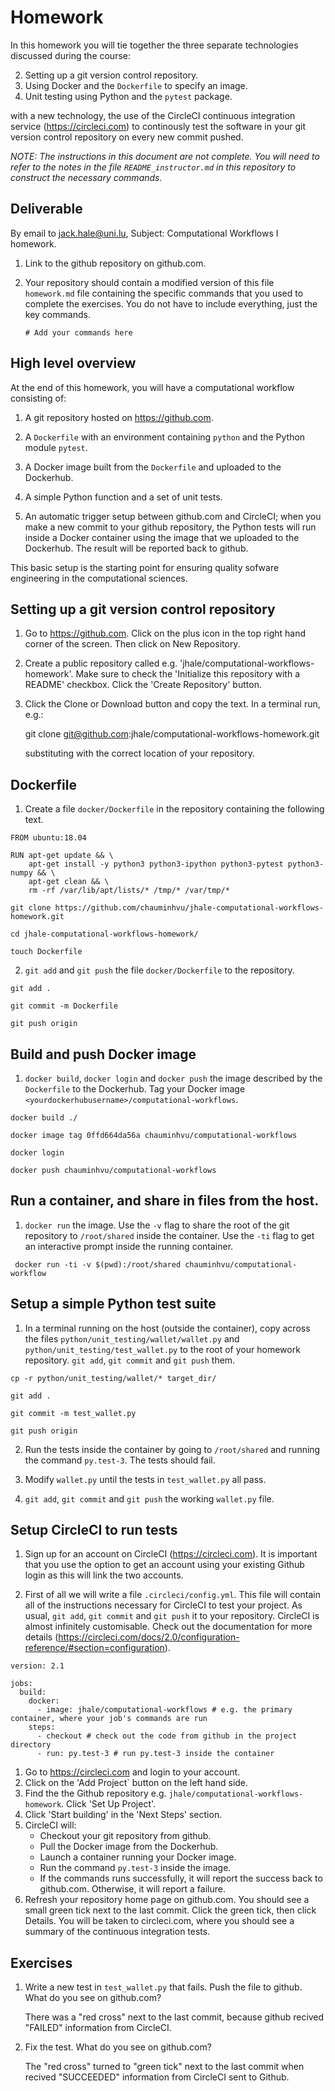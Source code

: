 # Homework

In this homework you will tie together the three separate technologies discussed during
the course:

2. Setting up a git version control repository.
3. Using Docker and the `Dockerfile` to specify an image.
1. Unit testing using Python and the `pytest` package.

with a new technology, the use of the CircleCI continuous integration
service (https://circleci.com) to continously test the software
in your git version control repository on every new commit pushed.

*NOTE: The instructions in this document are not complete. You will need to
refer to the notes in the file `README_instructor.md` in this repository
to construct the necessary commands.*

## Deliverable

By email to jack.hale@uni.lu, Subject: Computational Workflows I homework.

1. Link to the github repository on github.com.
2. Your repository should contain a modified version of this file `homework.md`
   file containing the specific commands that you used to complete the
   exercises. You do not have to include everything, just the key commands.

     ```
     # Add your commands here
     ```

## High level overview

At the end of this homework, you will have a computational workflow consisting of:

1. A git repository hosted on https://github.com.

1. A `Dockerfile` with an environment containing `python` and the Python
   module `pytest`.

2. A Docker image built from the `Dockerfile` and uploaded to the Dockerhub.

3. A simple Python function and a set of unit tests.

4. An automatic trigger setup between github.com and CircleCI; when you
   make a new commit to your github repository, the Python tests will
   run inside a Docker container using the image that we uploaded to the Dockerhub.
   The result will be reported back to github.

This basic setup is the starting point for ensuring quality sofware engineering
in the computational sciences.

## Setting up a git version control repository

1. Go to https://github.com. Click on the plus icon in the top right hand
   corner of the screen. Then click on New Repository.

2. Create a public repository called e.g.
   'jhale/computational-workflows-homework'. Make sure to check the 'Initialize
   this repository with a README' checkbox. Click the 'Create Repository'
   button.

3. Click the Clone or Download button and copy the text. In a terminal run, e.g.:

     git clone git@github.com:jhale/computational-workflows-homework.git

   substituting with the correct location of your repository.

## Dockerfile

1. Create a file `docker/Dockerfile` in the repository containing the following text.

```
FROM ubuntu:18.04

RUN apt-get update && \
    apt-get install -y python3 python3-ipython python3-pytest python3-numpy && \
    apt-get clean && \
    rm -rf /var/lib/apt/lists/* /tmp/* /var/tmp/*
```

```
git clone https://github.com/chauminhvu/jhale-computational-workflows-homework.git

cd jhale-computational-workflows-homework/

touch Dockerfile
```

2. `git add` and `git push` the file `docker/Dockerfile` to the repository.

```
git add .

git commit -m Dockerfile

git push origin
```

## Build and push Docker image

1. `docker build`, `docker login` and `docker push` the image described by the
   `Dockerfile` to the Dockerhub. Tag your Docker image
   `<yourdockerhubusername>/computational-workflows`.

```
docker build ./

docker image tag 0ffd664da56a chauminhvu/computational-workflows

docker login

docker push chauminhvu/computational-workflows
```

## Run a container, and share in files from the host.

1. `docker run` the image. Use the `-v` flag to share the root of the git
   repository to `/root/shared` inside the container. Use the `-ti` flag to get
   an interactive prompt inside the running container.

```
 docker run -ti -v $(pwd):/root/shared chauminhvu/computational-workflow
```

## Setup a simple Python test suite

1. In a terminal running on the host (outside the container), copy across the
   files ``python/unit_testing/wallet/wallet.py`` and
   ``python/unit_testing/test_wallet.py`` to the root of your homework repository.
   ``git add``, ``git commit`` and ``git push`` them.

```
cp -r python/unit_testing/wallet/* target_dir/

git add .

git commit -m test_wallet.py

git push origin
```

2. Run the tests inside the container by going to `/root/shared` and running the
   command `py.test-3`. The tests should fail.

3. Modify ``wallet.py`` until the tests in ``test_wallet.py`` all pass.

4. ``git add``, ``git commit`` and ``git push`` the working ``wallet.py`` file.

## Setup CircleCI to run tests

1. Sign up for an account on CircleCI (https://circleci.com). It is important
   that you use the option to get an account using your existing Github login
   as this will link the two accounts.

1. First of all we will write a file ``.circleci/config.yml``. This file will
   contain all of the instructions necessary for CircleCI to test your project.
   As usual, ``git add``, ``git commit`` and ``git push`` it to your repository.
   CircleCI is almost infinitely customisable. Check out the documentation for more
   details (https://circleci.com/docs/2.0/configuration-reference/#section=configuration).

```
version: 2.1

jobs:
  build:
    docker:
      - image: jhale/computational-workflows # e.g. the primary container, where your job's commands are run
    steps:
      - checkout # check out the code from github in the project directory
      - run: py.test-3 # run py.test-3 inside the container
```

1. Go to https://circleci.com and login to your account.
2. Click on the 'Add Project` button on the left hand side.
3. Find the the Github repository e.g.
   `jhale/computational-workflows-homework`. Click 'Set Up Project'.
4. Click 'Start building' in the 'Next Steps' section.
5. CircleCI will:
     * Checkout your git repository from github.
     * Pull the Docker image from the Dockerhub.
     * Launch a container running your Docker image.
     * Run the command `py.test-3` inside the image.
     * If the commands runs successfully, it will report 
       the success back to github.com. Otherwise, it will
       report a failure.
6. Refresh your repository home page on github.com. You 
   should see a small green tick next to the last commit.
   Click the green tick, then click Details. You will
   be taken to circleci.com, where you should see a summary
   of the continuous integration tests.

## Exercises

1. Write a new test in ``test_wallet.py`` that fails. Push the
   file to github. What do you see on github.com?

   There was a "red cross" next to the last commit, because github recived "FAILED" information from CircleCI.

2. Fix the test. What do you see on github.com?

    The "red cross" turned to "green tick" next to the last commit when recived "SUCCEEDED" information from CircleCI sent to Github.
